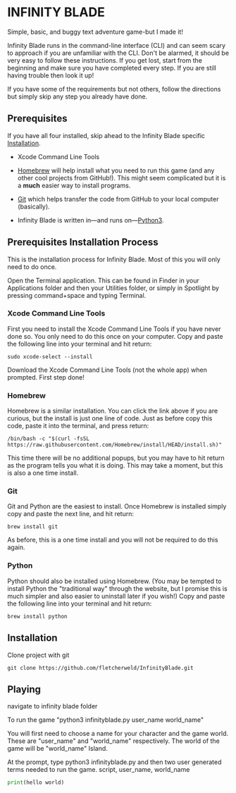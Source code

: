 # INFINITY BLADE

Simple, basic, and buggy text adventure game-but I made it!

Infinity Blade runs in the command-line interface (CLI) and can seem scary to approach if you are unfamiliar with the CLI. Don't be alarmed, it should be very easy to follow these instructions. If you get lost, start from the beginning and make sure you have completed every step. If you are still having trouble then look it up!

If you have some of the requirements but not others, follow the directions but simply skip any step you already have done.

## Prerequisites

If you have all four installed, skip ahead to the Infinity Blade specific [Installation](#installation).

- Xcode Command Line Tools

- [Homebrew](https://brew.sh) will help install what you need to run this game (and any other cool projects from GitHub!). This might seem complicated but it is a **much** easier way to install programs.

- [Git](https://git-scm.com/download/mac) which helps transfer the code from GitHub to your local computer (basically).

- Infinity Blade is written in—and runs on—[Python3](https://www.python.org/downloads/).



## Prerequisites Installation Process

This is the installation process for Infinity Blade. Most of this you will only need to do once.

Open the Terminal application. This can be found in Finder in your Applications folder and then your Utilities folder, or simply in Spotlight by pressing command+space and typing Terminal.

### Xcode Command Line Tools

First you need to install the Xcode Command Line Tools if you have never done so. You only need to do this once on your computer.
Copy and paste the following line into your terminal and hit return:
```
sudo xcode-select --install
```
Download the Xcode Command Line Tools (not the whole app) when prompted. First step done!

### Homebrew

Homebrew is a similar installation. You can click the link above if you are curious, but the install is just one line of code. Just as before copy this code, paste it into the terminal, and press return:
```
/bin/bash -c "$(curl -fsSL https://raw.githubusercontent.com/Homebrew/install/HEAD/install.sh)"
```
This time there will be no additional popups, but you may have to hit return as the program tells you what it is doing. This may take a moment, but this is also a one time install.

### Git

Git and Python are the easiest to install. Once Homebrew is installed simply copy and paste the next line, and hit return:
```
brew install git
```
As before, this is a one time install and you will not be required to do this again.

### Python

Python should also be installed using Homebrew. (You may be tempted to install Python the "traditional way" through the website, but I promise this is much simpler and also easier to uninstall later if you wish!) Copy and paste the following line into your terminal and hit return:
```
brew install python
```

## Installation


Clone project with git
```
git clone https://github.com/fletcherweld/InfinityBlade.git
```

## Playing



navigate to infinity blade folder

To run the game "python3 infinityblade.py user_name world_name"

You will first need to choose a name for your character and the game world. These are "user_name" and "world_name" respectively. The world of the game will be "world_name" Island.

At the prompt, type python3 infinityblade.py and then two user generated terms needed to run the game.
script, user_name, world_name

```python
print(hello world)
```